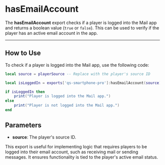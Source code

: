 # hasEmailAccount

The **hasEmailAccount** export checks if a player is logged into the Mail app and returns a boolean value (`true` or `false`). This can be used to verify if the player has an active email account in the app.

***

## How to Use

To check if a player is logged into the Mail app, use the following code:

```lua
local source = playerSource -- Replace with the player's source ID

local isLoggedIn = exports['qs-smartphone-pro']:hasEmailAccount(source)

if isLoggedIn then
    print("Player is logged into the Mail app.")
else
    print("Player is not logged into the Mail app.")
end
```

## Parameters

* **source**: The player's source ID.

This export is useful for implementing logic that requires players to be logged into their email account, such as receiving mail or sending messages. It ensures functionality is tied to the player's active email status.
